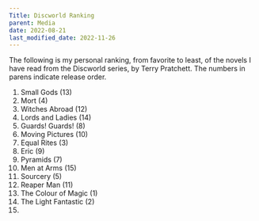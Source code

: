 ```yaml
---
Title: Discworld Ranking
parent: Media
date: 2022-08-21
last_modified_date: 2022-11-26
---
```


The following is my personal ranking, from favorite to least, of the novels I have read from the Discworld series, by Terry Pratchett.
The numbers in parens indicate release order.

1. Small Gods (13)
2. Mort (4)
3. Witches Abroad (12)
4. Lords and Ladies (14)
5. Guards! Guards! (8)
6. Moving Pictures (10)
7. Equal Rites (3)
8. Eric (9)
9. Pyramids (7)
10. Men at Arms (15)
11. Sourcery (5)
12. Reaper Man (11)
13. The Colour of Magic (1)
14. The Light Fantastic (2)
15. 




<!--
- [x] The Colour of Magic (1) 
- [x] The Light Fantastic (2) 
- [x] Equal Rites (3) 
- [x] Mort (4) 
- [x] Sourcery (5) 
- [ ] Wyrd Sisters (6) 
- [x] Pyramids (7) 
- [x] Guards! Guards! (8) 
- [x] Eric (9) 
- [x] Moving Pictures (10) 
- [x] Reaper Man (11) 
- [x] Witches Abroad (12) 
- [x] Small Gods (13) 
- [x] Lords and Ladies (14) 
- [x] Men at Arms (15) 
- [ ] Soul Music (16) 
- [ ] Interesting Times (17) 
- [ ] Maskerade (18) 
- [ ] Feet of Clay (19) 
- [ ] Hogfather (20) 
- [ ] Jingo (21) 
- [ ] The Last Continent (22) 
- [ ] Carpe Jugulum (23) 
- [ ] The Fifth Elephant (24) 
- [ ] The Truth (25) 
- [ ] Thief of Time (26) 
- [ ] The Last Hero (27) 
- [ ] The Amazing Maurice and his Educated Rodents (28) 
- [ ] Night Watch (29) 
- [ ] The Wee Free Men (30) 
- [ ] Monstrous Regiment (31) 
- [ ] A Hat Full of Sky (32) 
- [ ] Going Postal (33) 
- [ ] Thud! (34) 
- [ ] Where’s My Cow?^ (35) 
- [ ] Wintersmith (36) 
- [ ] Making Money (37) 
- [ ] Unseen Academicals (38) 
- [ ] I Shall Wear Midnight (39) 
- [ ] Snuff (40) 
- [ ] A Blink of the Screen : collected short fiction (41) 
- [ ] World of Poo (42) 
- [ ] Raising Steam^ (43) 
- [ ] The Shepherds Crown (44)
-->